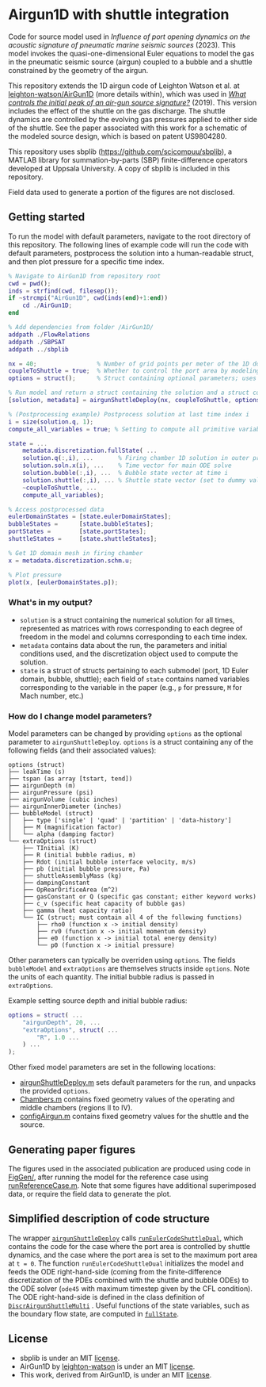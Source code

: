 # Airgun1D with shuttle integration

Code for source model used in *Influence of port opening dynamics on the acoustic signature of pneumatic marine seismic sources* (2023). This model invokes the quasi-one-dimensional Euler equations to model the gas in the pneumatic seismic source (airgun) coupled to a bubble and a shuttle constrained by the geometry of the airgun.

This repository extends the 1D airgun code of Leighton Watson et al. at [leighton-watson/AirGun1D](https://github.com/leighton-watson/AirGun1D) (more details within), which was used in [*What controls the initial peak of an air-gun source signature?*](https://library.seg.org/doi/full/10.1190/geo2018-0298.1) (2019). This version includes the effect of the shuttle on the gas discharge. The shuttle dynamics are controlled by the evolving gas pressures applied to either side of the shuttle. See the paper associated with this work for a schematic of the modeled source design, which is based on patent US9804280.

This repository uses sbplib (https://github.com/scicompuu/sbplib), a MATLAB library for summation-by-parts (SBP) finite-difference operators developed at Uppsala University. A copy of sbplib is included in this repository.

Field data used to generate a portion of the figures are not disclosed.

## Getting started

To run the model with default parameters, navigate to the root directory of this repository. The following lines of example code will run the code with default parameters, postprocess the solution into a human-readable struct, and then plot pressure for a specific time index.

```matlab
% Navigate to AirGun1D from repository root
cwd = pwd();
inds = strfind(cwd, filesep());
if ~strcmpi("AirGun1D", cwd(inds(end)+1:end))
    cd ./AirGun1D;
end

% Add dependencies from folder /AirGun1D/
addpath ./FlowRelations
addpath ./SBPSAT
addpath ../sbplib

nx = 40;                 % Number of grid points per meter of the 1D domain of the firing chamber
coupleToShuttle = true;  % Whether to control the port area by modeling the shuttle dynamics (true/false)
options = struct();      % Struct containing optional parameters; uses only default parameters when empty

% Run model and return a struct containing the solution and a struct containing the parameters used in the run
[solution, metadata] = airgunShuttleDeploy(nx, coupleToShuttle, options);

% (Postprocessing example) Postprocess solution at last time index i
i = size(solution.q, 1);
compute_all_variables = true; % Setting to compute all primitive variables in the 1D firing chamber

state = ...
    metadata.discretization.fullState( ...
    solution.q(:,i), ...       % Firing chamber 1D solution in outer product ordering, at time i
    solution.soln.x(i), ...    % Time vector for main ODE solve
    solution.bubble(:,i), ...  % Bubble state vector at time i
    solution.shuttle(:,i), ... % Shuttle state vector (set to dummy value [] if coupleToShuttle==false)
    ~coupleToShuttle, ...
    compute_all_variables);

% Access postprocessed data
eulerDomainStates = [state.eulerDomainStates];
bubbleStates =      [state.bubbleStates];
portStates =        [state.portStates];
shuttleStates =     [state.shuttleStates];

% Get 1D domain mesh in firing chamber
x = metadata.discretization.schm.u;

% Plot pressure
plot(x, [eulerDomainStates.p]);
```

### What's in my output?

* `solution` is a struct containing the numerical solution for all times, represented as matrices with rows corresponding to each degree of freedom in the model and columns corresponding to each time index.
* `metadata` contains data about the run, the parameters and initial conditions used, and the discretization object used to compute the solution.
* `state` is a struct of structs pertaining to each submodel (port, 1D Euler domain, bubble, shuttle); each field of `state` contains named variables corresponding to the variable in the paper (e.g., `p` for pressure, `M` for Mach number, etc.)

### How do I change model parameters?

Model parameters can be changed by providing `options` as the optional parameter to `airgunShuttleDeploy`. `options` is a struct containing any of the following fields (and their associated values):
```
options (struct)
├── leakTime (s)
├── tspan (as array [tstart, tend])
├── airgunDepth (m)
├── airgunPressure (psi)
├── airgunVolume (cubic inches)
├── airgunInnerDiameter (inches)
├── bubbleModel (struct)
│   ├── type ['single' | 'quad' | 'partition' | 'data-history']
│   ├── M (magnification factor)
│   └── alpha (damping factor)
└── extraOptions (struct)
    ├── TInitial (K)
    ├── R (initial bubble radius, m)
    ├── Rdot (initial bubble interface velocity, m/s)
    ├── pb (initial bubble pressure, Pa)
    ├── shuttleAssemblyMass (kg)
    ├── dampingConstant
    ├── OpRearOrificeArea (m^2)
    ├── gasConstant or Q (specific gas constant; either keyword works)
    ├── c_v (specific heat capacity of bubble gas)
    ├── gamma (heat capacity ratio)
    └── IC (struct; must contain all 4 of the following functions)
        ├── rho0 (function x -> initial density)
        ├── rv0 (function x -> initial momentum density)
        ├── e0 (function x -> initial total energy density)
        └── p0 (function x -> initial pressure)
```
Other parameters can typically be overriden using `options`. The fields `bubbleModel` and `extraOptions` are themselves structs inside `options`. Note the units of each quantity. The initial bubble radius is passed in `extraOptions`.

Example setting source depth and initial bubble radius:
```matlab
options = struct( ...
    "airgunDepth", 20, ...
    "extraOptions", struct( ...
        "R", 1.0 ...
    ) ...
);
```

Other fixed model parameters are set in the following locations:
* [airgunShuttleDeploy.m](/AirGun1D/airgunShuttleDeploy.m) sets default parameters for the run, and unpacks the provided `options`.
* [Chambers.m](/AirGun1D/Chambers.m) contains fixed geometry values of the operating and middle chambers (regions II to IV).
* [configAirgun.m](/AirGun1D/SBPSAT/configAirgun.m) contains fixed geometry values for the shuttle and the source.

## Generating paper figures

The figures used in the associated publication are produced using code in [FigGen/](/AirGun1D/FigGen/), after running the model for the reference case using [runReferenceCase.m](/AirGun1D/Postprocess/runReferenceCase.m). Note that some figures have additional superimposed data, or require the field data to generate the plot.

## Simplified description of code structure

The wrapper [`airgunShuttleDeploy`](/AirGun1D/airgunShuttleDeploy.m
) calls [`runEulerCodeShuttleDual`](/AirGun1D/SBPSAT/runEulerCodeShuttleDual.m), which contains the code for the case where the port area is controlled by shuttle dynamics, and the case where the port area is set to the maximum port area at `t = 0`. The function `runEulerCodeShuttleDual` initializes the model and feeds the ODE right-hand-side (coming from the finite-difference discretization of the PDEs combined with the shuttle and bubble ODEs) to the ODE solver (`ode45` with maximum timestep given by the CFL condition). The ODE right-hand-side is defined in the class definition of [`DiscrAirgunShuttleMulti`](AirGun1D/SBPSAT/@DiscrAirgunShuttleMulti/DiscrAirgunShuttleMulti.m) . Useful functions of the state variables, such as the boundary flow state, are computed in [`fullState`](AirGun1D/SBPSAT/@DiscrAirgunShuttleMulti/fullState.m).

## License
* sbplib is under an MIT [license](/sbplib/LICENSE.txt).
* AirGun1D by [leighton-watson](https://github.com/leighton-watson/AirGun1D) is under an MIT [license](AirGun1D/license_AirGun1D.txt).
* This work, derived from AirGun1D, is under an MIT [license](AirGun1D/license_Airgun1DShuttle.txt).
